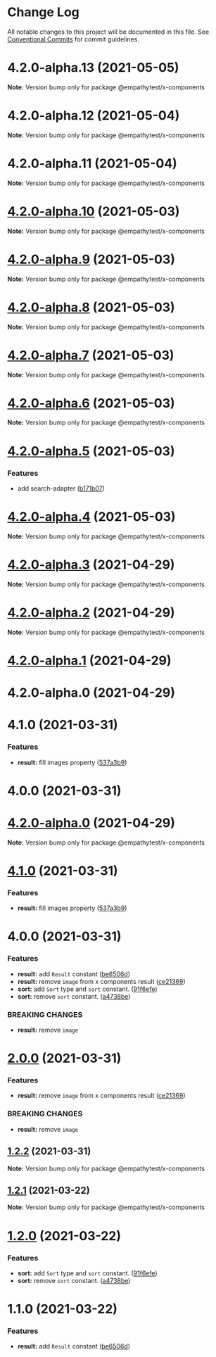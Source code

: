 # Change Log

All notable changes to this project will be documented in this file.
See [Conventional Commits](https://conventionalcommits.org) for commit guidelines.

# 4.2.0-alpha.13 (2021-05-05)

**Note:** Version bump only for package @empathytest/x-components





# 4.2.0-alpha.12 (2021-05-04)

**Note:** Version bump only for package @empathytest/x-components





# 4.2.0-alpha.11 (2021-05-04)

**Note:** Version bump only for package @empathytest/x-components





# [4.2.0-alpha.10](https://github.com/javieri-empathy/lerna-repo/compare/@empathytest/x-components@4.2.0-alpha.9...@empathytest/x-components@4.2.0-alpha.10) (2021-05-03)

**Note:** Version bump only for package @empathytest/x-components





# [4.2.0-alpha.9](https://github.com/javieri-empathy/lerna-repo/compare/@empathytest/x-components@4.2.0-alpha.8...@empathytest/x-components@4.2.0-alpha.9) (2021-05-03)

**Note:** Version bump only for package @empathytest/x-components





# [4.2.0-alpha.8](https://github.com/javieri-empathy/lerna-repo/compare/@empathytest/x-components@4.2.0-alpha.7...@empathytest/x-components@4.2.0-alpha.8) (2021-05-03)

**Note:** Version bump only for package @empathytest/x-components





# [4.2.0-alpha.7](https://github.com/javieri-empathy/lerna-repo/compare/@empathytest/x-components@4.2.0-alpha.6...@empathytest/x-components@4.2.0-alpha.7) (2021-05-03)

**Note:** Version bump only for package @empathytest/x-components





# [4.2.0-alpha.6](https://github.com/javieri-empathy/lerna-repo/compare/@empathytest/x-components@4.2.0-alpha.5...@empathytest/x-components@4.2.0-alpha.6) (2021-05-03)

**Note:** Version bump only for package @empathytest/x-components





# [4.2.0-alpha.5](https://github.com/javieri-empathy/lerna-repo/compare/@empathytest/x-components@4.2.0-alpha.4...@empathytest/x-components@4.2.0-alpha.5) (2021-05-03)


### Features

* add search-adapter ([b171b07](https://github.com/javieri-empathy/lerna-repo/commit/b171b078743de86d127dd9c2a2c7021835ad02f8))





# [4.2.0-alpha.4](https://github.com/javieri-empathy/lerna-repo/compare/@empathytest/x-components@4.2.0-alpha.3...@empathytest/x-components@4.2.0-alpha.4) (2021-05-03)

**Note:** Version bump only for package @empathytest/x-components





# [4.2.0-alpha.3](https://github.com/javieri-empathy/lerna-repo/compare/@empathytest/x-components@4.2.0-alpha.2...@empathytest/x-components@4.2.0-alpha.3) (2021-04-29)

**Note:** Version bump only for package @empathytest/x-components





# [4.2.0-alpha.2](https://github.com/javieri-empathy/lerna-repo/compare/@empathytest/x-components@4.2.0-alpha.1...@empathytest/x-components@4.2.0-alpha.2) (2021-04-29)

**Note:** Version bump only for package @empathytest/x-components





# [4.2.0-alpha.1](https://github.com/javieri-empathy/lerna-repo/compare/@empathytest/x-components@2.0.0...@empathytest/x-components@4.2.0-alpha.1) (2021-04-29)



# 4.2.0-alpha.0 (2021-04-29)



# 4.1.0 (2021-03-31)


### Features

* **result:** fill images property ([537a3b9](https://github.com/javieri-empathy/lerna-repo/commit/537a3b9903beb2db860a3af61465e9adbe6c1ff9))



# 4.0.0 (2021-03-31)





# [4.2.0-alpha.0](https://github.com/javieri-empathy/lerna-repo/compare/v4.1.0...v4.2.0-alpha.0) (2021-04-29)

**Note:** Version bump only for package @empathytest/x-components





# [4.1.0](https://github.com/javieri-empathy/lerna-repo/compare/v4.0.0...v4.1.0) (2021-03-31)


### Features

* **result:** fill images property ([537a3b9](https://github.com/javieri-empathy/lerna-repo/commit/537a3b9903beb2db860a3af61465e9adbe6c1ff9))





# 4.0.0 (2021-03-31)


### Features

* **result:** add `Result` constant ([be6506d](https://github.com/javieri-empathy/lerna-repo/commit/be6506d21fb9feeb8d54e89ebe1f740da259150a))
* **result:** remove `image` from x components result ([ce21369](https://github.com/javieri-empathy/lerna-repo/commit/ce213694f2b5a3ccd38d1a29461ef99310045cbf))
* **sort:** add `Sort` type and `sort` constant. ([91f6efe](https://github.com/javieri-empathy/lerna-repo/commit/91f6efe23104ac8a19882259c673fa4d182c2233))
* **sort:** remove `sort` constant. ([a4738be](https://github.com/javieri-empathy/lerna-repo/commit/a4738be18976adf94df4b284197744c5e42def9a))


### BREAKING CHANGES

* **result:** remove `image`





# [2.0.0](https://github.com/javieri-empathy/lerna-repo/compare/@empathytest/x-components@1.2.2...@empathytest/x-components@2.0.0) (2021-03-31)


### Features

* **result:** remove `image` from x components result ([ce21369](https://github.com/javieri-empathy/lerna-repo/commit/ce213694f2b5a3ccd38d1a29461ef99310045cbf))


### BREAKING CHANGES

* **result:** remove `image`





## [1.2.2](https://github.com/javieri-empathy/lerna-repo/compare/@empathytest/x-components@1.2.1...@empathytest/x-components@1.2.2) (2021-03-31)

**Note:** Version bump only for package @empathytest/x-components





## [1.2.1](https://github.com/javieri-empathy/lerna-repo/compare/@empathytest/x-components@1.2.0...@empathytest/x-components@1.2.1) (2021-03-22)

**Note:** Version bump only for package @empathytest/x-components





# [1.2.0](https://github.com/javieri-empathy/lerna-repo/compare/@empathytest/x-components@1.1.0...@empathytest/x-components@1.2.0) (2021-03-22)


### Features

* **sort:** add `Sort` type and `sort` constant. ([91f6efe](https://github.com/javieri-empathy/lerna-repo/commit/91f6efe23104ac8a19882259c673fa4d182c2233))
* **sort:** remove `sort` constant. ([a4738be](https://github.com/javieri-empathy/lerna-repo/commit/a4738be18976adf94df4b284197744c5e42def9a))





# 1.1.0 (2021-03-22)


### Features

* **result:** add `Result` constant ([be6506d](https://github.com/javieri-empathy/lerna-repo/commit/be6506d21fb9feeb8d54e89ebe1f740da259150a))
